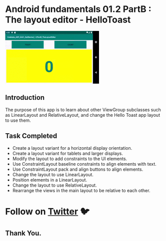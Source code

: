 # Android fundamentals 01.2 PartB : The layout editor - HelloToast
![](toast_count_partb_github.gif)
## Introduction

The purpose of this app is to learn about other ViewGroup subclasses such as LinearLayout and RelativeLayout, and change the Hello Toast app layout to use them.

## Task Completed

* Create a layout variant for a horizontal display orientation.
* Create a layout variant for tablets and larger displays.
* Modify the layout to add constraints to the UI elements.
* Use ConstraintLayout baseline constraints to align elements with text.
* Use ConstraintLayout pack and align buttons to align elements.
* Change the layout to use LinearLayout.
* Position elements in a LinearLayout.
* Change the layout to use RelativeLayout.
* Rearrange the views in the main layout to be relative to each other.

# Follow on [Twitter](https://twitter.com/amansharma_dev) :bird:

## Thank You.
